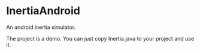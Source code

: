 InertiaAndroid
==============

An android inertia simulator.

The project is a demo. You can just copy Inertia.java to your project and use it.
